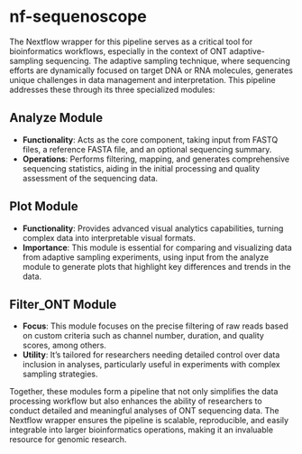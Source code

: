 # nf-sequenoscope

The Nextflow wrapper for this pipeline serves as a critical tool for bioinformatics workflows, especially in the context of ONT adaptive-sampling sequencing. The adaptive sampling technique, where sequencing efforts are dynamically focused on target DNA or RNA molecules, generates unique challenges in data management and interpretation. This pipeline addresses these through its three specialized modules:

## Analyze Module

- **Functionality**: Acts as the core component, taking input from FASTQ files, a reference FASTA file, and an optional sequencing summary.
- **Operations**: Performs filtering, mapping, and generates comprehensive sequencing statistics, aiding in the initial processing and quality assessment of the sequencing data.

## Plot Module

- **Functionality**: Provides advanced visual analytics capabilities, turning complex data into interpretable visual formats.
- **Importance**: This module is essential for comparing and visualizing data from adaptive sampling experiments, using input from the analyze module to generate plots that highlight key differences and trends in the data.

## Filter_ONT Module

- **Focus**: This module focuses on the precise filtering of raw reads based on custom criteria such as channel number, duration, and quality scores, among others.
- **Utility**: It’s tailored for researchers needing detailed control over data inclusion in analyses, particularly useful in experiments with complex sampling strategies.

Together, these modules form a pipeline that not only simplifies the data processing workflow but also enhances the ability of researchers to conduct detailed and meaningful analyses of ONT sequencing data. The Nextflow wrapper ensures the pipeline is scalable, reproducible, and easily integrable into larger bioinformatics operations, making it an invaluable resource for genomic research.
